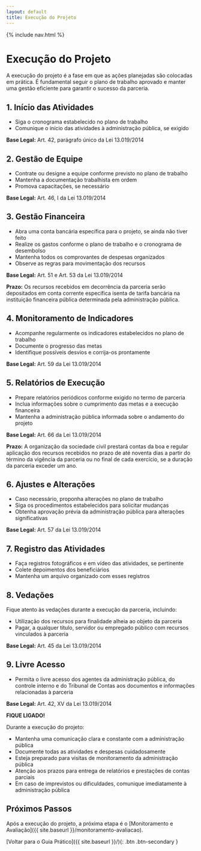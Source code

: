 ```yaml
---
layout: default
title: Execução do Projeto
---
```


<link rel="stylesheet" href="{{ site.font_awesome_url }}">
{% include nav.html %}

# <i class="fas fa-cogs"></i> Execução do Projeto

A execução do projeto é a fase em que as ações planejadas são colocadas em prática. É fundamental seguir o plano de trabalho aprovado e manter uma gestão eficiente para garantir o sucesso da parceria.

## <i class="fas fa-play-circle"></i> 1. Início das Atividades

- Siga o cronograma estabelecido no plano de trabalho
- Comunique o início das atividades à administração pública, se exigido

**Base Legal:** Art. 42, parágrafo único da Lei 13.019/2014

## <i class="fas fa-users"></i> 2. Gestão de Equipe

- Contrate ou designe a equipe conforme previsto no plano de trabalho
- Mantenha a documentação trabalhista em ordem
- Promova capacitações, se necessário

**Base Legal:** Art. 46, I da Lei 13.019/2014

## <i class="fas fa-money-bill-wave"></i> 3. Gestão Financeira

- Abra uma conta bancária específica para o projeto, se ainda não tiver feito
- Realize os gastos conforme o plano de trabalho e o cronograma de desembolso
- Mantenha todos os comprovantes de despesas organizados
- Observe as regras para movimentação dos recursos

**Base Legal:** Art. 51 e Art. 53 da Lei 13.019/2014

**Prazo:** Os recursos recebidos em decorrência da parceria serão depositados em conta corrente específica isenta de tarifa bancária na instituição financeira pública determinada pela administração pública.

## <i class="fas fa-chart-line"></i> 4. Monitoramento de Indicadores

- Acompanhe regularmente os indicadores estabelecidos no plano de trabalho
- Documente o progresso das metas
- Identifique possíveis desvios e corrija-os prontamente

**Base Legal:** Art. 59 da Lei 13.019/2014

## <i class="fas fa-file-alt"></i> 5. Relatórios de Execução

- Prepare relatórios periódicos conforme exigido no termo de parceria
- Inclua informações sobre o cumprimento das metas e a execução financeira
- Mantenha a administração pública informada sobre o andamento do projeto

**Base Legal:** Art. 66 da Lei 13.019/2014

**Prazo:** A organização da sociedade civil prestará contas da boa e regular aplicação dos recursos recebidos no prazo de até noventa dias a partir do término da vigência da parceria ou no final de cada exercício, se a duração da parceria exceder um ano.

## <i class="fas fa-exchange-alt"></i> 6. Ajustes e Alterações

- Caso necessário, proponha alterações no plano de trabalho
- Siga os procedimentos estabelecidos para solicitar mudanças
- Obtenha aprovação prévia da administração pública para alterações significativas

**Base Legal:** Art. 57 da Lei 13.019/2014

## <i class="fas fa-camera"></i> 7. Registro das Atividades

- Faça registros fotográficos e em vídeo das atividades, se pertinente
- Colete depoimentos dos beneficiários
- Mantenha um arquivo organizado com esses registros

## <i class="fas fa-ban"></i> 8. Vedações

Fique atento às vedações durante a execução da parceria, incluindo:
- Utilização dos recursos para finalidade alheia ao objeto da parceria
- Pagar, a qualquer título, servidor ou empregado público com recursos vinculados à parceria

**Base Legal:** Art. 45 da Lei 13.019/2014

## <i class="fas fa-sync"></i> 9. Livre Acesso

- Permita o livre acesso dos agentes da administração pública, do controle interno e do Tribunal de Contas aos documentos e informações relacionadas à parceria

**Base Legal:** Art. 42, XV da Lei 13.019/2014

<div class="fique-ligado">
<strong>FIQUE LIGADO!</strong> 

Durante a execução do projeto:
<ul>
<li>Mantenha uma comunicação clara e constante com a administração pública</li>
<li>Documente todas as atividades e despesas cuidadosamente</li>
<li>Esteja preparado para visitas de monitoramento da administração pública</li>
<li>Atenção aos prazos para entrega de relatórios e prestações de contas parciais</li>
<li>Em caso de imprevistos ou dificuldades, comunique imediatamente à administração pública</li>
</ul>
</div>

## Próximos Passos

Após a execução do projeto, a próxima etapa é o [Monitoramento e Avaliação]({{ site.baseurl }}/monitoramento-avaliacao).

[Voltar para o Guia Prático]({{ site.baseurl }}/){: .btn .btn-secondary }

<script src="{{ site.baseurl }}/assets/js/layout.js"></script>
